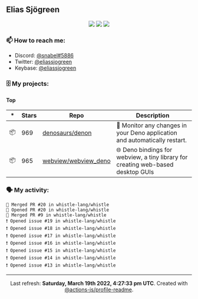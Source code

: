 ## Elias Sjögreen

<p align="center">
  <img src="https://img.shields.io/badge/🎂-dec. 2003-success" />
  <img src="https://img.shields.io/badge/🌎-Stockholm-informational" />
  <img src="https://img.shields.io/badge/👦-He/Him-informational" />
</p>

### 📫 How to reach me:

- Discord: [@snabel#5886](https://discord.com/users/267978757799673866)
- Twitter: [@eliassjogreen](https://twitter.com/eliassjogreen)
- Keybase: [@eliassjogreen](https://keybase.io/eliassjogreen)

### 🗄 My projects:

#### Top
|*|Stars|Repo|Description|
|---|---|---|---|
| 📦 | 969 | [denosaurs/denon](https://github.com/denosaurs/denon) | 👀 Monitor any changes in your Deno application and automatically restart. |
| 📦 | 965 | [webview/webview_deno](https://github.com/webview/webview_deno) | 🌐 Deno bindings for webview, a tiny library for creating web-based desktop GUIs |

### 🗣 My activity:

```
🎉 Merged PR #20 in whistle-lang/whistle
💪 Opened PR #20 in whistle-lang/whistle
🎉 Merged PR #9 in whistle-lang/whistle
❗️ Opened issue #19 in whistle-lang/whistle
❗️ Opened issue #18 in whistle-lang/whistle
❗️ Opened issue #17 in whistle-lang/whistle
❗️ Opened issue #16 in whistle-lang/whistle
❗️ Opened issue #15 in whistle-lang/whistle
❗️ Opened issue #14 in whistle-lang/whistle
❗️ Opened issue #13 in whistle-lang/whistle
```

------------
<p align="center">Last refresh: <b>Saturday, March 19th 2022, 4:27:33 pm UTC</b>. Created with <a href=https://github.com/marketplace/actions/profile-readme>@actions-js/profile-readme</a>.</p>
